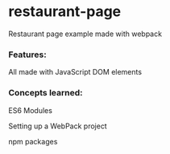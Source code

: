 # restaurant-page
Restaurant page example made with webpack

### Features:

All made with JavaScript DOM elements

### Concepts learned:

ES6 Modules

Setting up a WebPack project

npm packages
